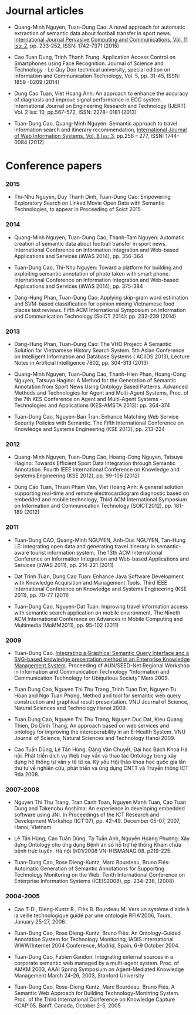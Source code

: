 <!--
    Markdown Systax (" " = space):
    "[link title](abc.com)"     -> "<a href="abc.com>link title</a>
    "# heading"                 ->"<h1>Heading</h1>"
    "* list1"                   ->"<ul><li>list1</li></ul>"
    "*abcd*"                    ->"<italic>abcd</italic>"
    "**abcd**"                  ->"<bold>abcd</bold>"
    MORE:    https://en.wikipedia.org/wiki/Markdown#Example
    Leng Keng - levinhthien.bka@gmail.com
 -->
# Journal articles
* Quang-Minh Nguyen, Tuan-Dung Cao: A novel approach for automatic extraction of semantic data about football transfer in sport news. [International Journal Pervasive Computing and Communications, Vol. 11 Iss: 2](http://www.emeraldinsight.com/toc/ijpcc/11/2), pp. 233-252, ISSN: 1742-7371 (2015)

* Cao Tuan Dung, Trinh Thanh Trung. Application Access Control on Smartphones using Face Recognition. Journal of Science and Technology - Le Quy Don technical university, special edition on Information and Communication Technology, Vol. 5, pp. 31-45, ISSN: 1859 -0209 (2014)

* Dung Cao Tuan, Viet Hoang Anh: An approach to enhance the accuracy of diagnosis and improve signal performance in ECG system. International Journal on Engineering Research and Technology (IJERT) Vol. 2 Iss: 10, pp.567-572, ISSN: 2278- 0181 (2013)

* Tuan-Dung Cao, Quang-Minh Nguyen: Semantic approach to travel information search and itinerary recommendation, [International Journal of Web Information Systems, Vol. 8 Iss: 3](http://www.emeraldinsight.com/toc/ijwis/8/3), pp.256 – 277, ISSN: 1744-0084 (2012)

# Conference papers
### 2015
* Thi-Nhu Nguyen, Duy Thanh Dinh, Tuan-Dung Cao: Empowering Exploratory Search on Linked Movie Open Data with Semantic Technologies, to appear in Proceeding of Soict 2015
### 2014
* Quang-Minh Nguyen, Tuan-Dung Cao, Thanh-Tam Nguyen: Automatic creation of semantic data about football transfer in sport news. International Conference on Information Integration and Web-based Applications and Services (iiWAS 2014), pp. 356-364

* Tuan-Dung Cao, Thi-Nhu Nguyen: Toward a platform for building and exploiting semantic annotation of photo taken with smart phone. International Conference on Information Integration and Web-based Applications and Services (iiWAS 2014), pp. 375-384

* Dang-Hung Phan, Tuan-Dung Cao: Applying skip-gram word estimation and SVM-based classification for opinion mining Vietnamese food places text reviews. Fifth ACM International Symposium on Information and Communication Technology (SoICT 2014): pp. 232-239 (2014)
### 2013
* Dang-Hung Phan, Tuan-Dung Cao: The VHO Project: A Semantic Solution for Vietnamese History Search System. 5th Asian Conference  on Intelligent Information and Database Systems ( ACIIDS 2013), Lecture Notes in Artificial Intelligence 7802, pp. 304-313 (2013)

* Quang-Minh Nguyen, Tuan-Dung Cao, Thanh-Hien Phan, Hoang-Cong Nguyen, Tatsuya Hagino: A Method for the Generation of Semantic Annotation from Sport News Using Ontology Based Patterns. Advanced Methods and Technologies for Agent and Multi-Agent Systems, Proc. of the 7th KES Conference on Agent and Multi-Agent Systems - Technologies and Applications (KES-AMSTA 2013): pp. 364-374

* Tuan-Dung Cao, Nguyen-Ban Tran: Enhance Matching Web Service Security Policies with Semantic. The Fifth International Conference on Knowledge and Systems Engineering (KSE 2013), pp. 213-224

### 2012
* Quang-Minh Nguyen, Tuan-Dung Cao, Hoang-Cong Nguyen, Tatsuya Hagino: Towards Efficient Sport Data Integration through Semantic Annotation. Fourth IEEE International Conference on Knowledge and Systems Engineering (KSE 2012), pp. 99-106 (2012)

* Dung Cao Tuan, Thuan Pham Van, Viet Hoang Anh: A general solution supporting real-time and remote electrocardiogram diagnostic based on embedded and mobile technology, Third ACM International Symposium on Information and Communication Technology (SOICT2012), pp. 181-189 (2012)

### 2011
* Tuan-Dung CAO, Quang-Minh NGUYEN, Anh-Duc NGUYEN, Tan-Hung LE:  Integrating open data and generating travel itinerary in semantic-aware tourist information system, The 13th ACM International Conference on Information Integration and Web-based Applications and Services (iiWAS 2011), pp. 214-221 (2011)

* Dat Trinh Tuan, Dung Cao Tuan: Enhance Java Software Development with Knowledge Acquisition and Management Tools. Third IEEE International Conference on Knowledge and Systems Engineering (KSE 2011), pp. 70-77 (2011)

* Tuan-Dung Cao, Nguyen-Dat Tuan: Improving travel information access with semantic search application on mobile environment. The Nineth ACM International Conference on Advances in Mobile Computing and Multimedia (MoMM2011), pp. 95-102 (2011)

<!-- 2009 -->
### 2009
* Tuan-Dung Cao. [Integrating a Graphical Semantic Query Interface and a SVG-based knowledge presentation method in an Enterprise Knowledge Management System](http://soict.hust.edu.vn/~dungct/Publications/AUNSEED-Cao.pdf). Proceeding of AUN/SEED-Net Regional Workshop in Information and Communication Technology  “Information and Communication Technology for Ubiquitous Society” Mars 2009.

* Tuan Dung Cao, Nguyen Thi Thu Trang ,Trinh Tuan Dat, Nguyen Tu Hoan and Ngo Tuan Phong, Method and tool for semantic web query construction and graphical result presentation. VNU Journal of Science, Natural Sciences and Technology Hanoi 2009.

* Tuan Dung Cao, Nguyen Thi Thu Trang, Nguyen Duc Dat, Kieu Quang Thien, Do Dinh Thang, An approach based on web services and ontology for improving the interoperability in an E-Health System. VNU Journal of Science, Natural Sciences and Technology Hanoi 2009.

* Cao Tuấn Dũng, Lê Tấn Hùng, Đặng Văn Chuyết, Đại học Bách Khoa Hà nội. Phát triển dịch vụ Web truy vấn và thao tác Ontology trong xây dựng hệ thống tư vấn y tế từ xa. Kỷ yếu Hội thảo khoa học quốc gia lần thứ tư về nghiên cứu, phát triển và ứng dụng CNTT và Truyền thông ICT Rda 2008.

<!-- 2007-2008 -->
### 2007-2008
* Nguyen Thi Thu Trang, Tran Canh Toan, Nguyen Manh Tuan, Cao Tuan Dung and Takenobu Aoshima: An experience in developing embedded software using JNI. In Proceedings of the ICT Research and Development Workshop (ICT’07), pp. 42-49. December 05-07, 2007, Hanoi, Vietnam.

* Lê Tấn Hùng, Cao Tuấn Dũng, Tạ Tuấn Anh, Nguyễn Hoàng Phương: Xây dựng Ontology cho ứng dụng Bệnh án số hỗ trợ hệ thống Khám chữa bệnh trực tuyến. Hà nội 9/01/2008 VN-HISMANAG 08. p219-225.

* Tuan-Dung Cao, Rose Dieng-Kuntz, Marc Bourdeau, Bruno Fiés: Automatic Generation of Semantic Annotations for Supporting Technology Monitoring on the Web. Tenth International Conference on Enterprise Information Systems (ICEIS2008),  pp. 234-238, (2008)
<!-- 2004-2005 -->
### 2004-2005

* Cao T-D., Dieng-Kuntz R., Fiès B. Bourdeau M: Vers un système d'aide à la veille technologique guidé par une ontologie RFIA'2006, Tours, January 25-27, 2006.

* Tuan-Dung Cao, Rose Dieng-Kuntz, Bruno Fiès: An Ontology-Guided Annotation System for Technology Monitoring, IADIS International WWW/Internet 2004 Conference, Madrid, Spain, 6-9 October 2004.

* Tuan-Dung Cao, Fabien Gandon: Integrating external sources in a corporate semantic web managed by a multi-agent system. Proc. of AMKM 2003, AAAI Spring Symposium on Agent-Mediated Knowledge Management March 24-26, 2003, Stanford University

* Tuan-Dung Cao, Rose-Dieng Kuntz, Marc Bourdeau, Bruno Fiés. A Semantic Web Approach for Building Technology-Monitring System. Proc. of the Third International Conference on Knowledge Capture KCAP'05. Banff, Canada, October 2-5, 2005